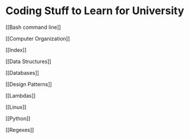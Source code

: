 # Coding Stuff to Learn for University

[[Bash command line]]


[[Computer Organization]]

[[Index]]

[[Data Structures]]

[[Databases]]

[[Design Patterns]]

[[Lambdas]]

[[Linux]]

[[Python]]

[[Regexes]]